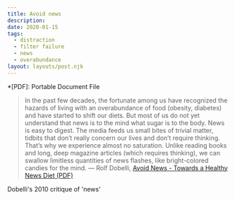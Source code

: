 ```yaml
---
title: Avoid news
description: 
date: 2020-01-15
tags:
  - distraction
  - filter failure
  - news
  - overabundance
layout: layouts/post.njk
---
```

*[PDF]: Portable Document File

> In the past few decades, the fortunate among us have recognized the hazards of living with an overabundance of food (obesity, diabetes) and have started to shift our diets. But most of us do not yet understand that news is to the mind what sugar is to the body. News is easy to digest. The media feeds us small bites of trivial matter, tidbits that don’t really concern our lives and don’t require thinking. That’s why we experience almost no saturation. Unlike reading books and long, deep magazine articles (which requires thinking), we can swallow limitless quantities of news flashes, like bright-colored candies for the mind.
> — Rolf Dobelli, [Avoid News - Towards a Healthy News Diet (PDF)](https://www.gwern.net/docs/culture/2010-dobelli.pdf)

Dobelli's 2010 critique of 'news'
